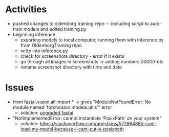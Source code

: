 # Activities
* pushed changes to oldenborg training repo -- including script to auto-train models and edited training.py
* beginning inference
  * exporting models to local computer, running them with inference.py from OldenborgTraining repo  
  * write into inference.py 
   * check for screenshots directory - error if it exists
   * go through all images in screenshots -> adding numbers 00000-etc
   * rename screenshot directory with time and date

# Issues
* from fastai.vision.all import * -> gives "ModuleNotFoundError: No module named 'torchvision.models.utils'" error
  * solution: [upgraded fastai](https://forums.fast.ai/t/modulenotfounderror-no-module-named-fastai-vision-all-on-kaggle-notebook/77008)
* "NotImplementedError: cannot instantiate 'PosixPath' on your system"
  * solution: https://stackoverflow.com/questions/57286486/i-cant-load-my-model-because-i-cant-put-a-posixpath
